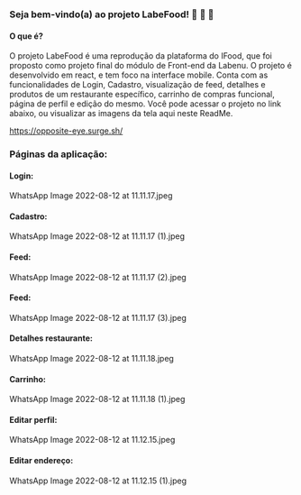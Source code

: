 ### Seja bem-vindo(a) ao projeto LabeFood! :shaved_ice: 	:cup_with_straw: :hamburger:

#### O que é?
O projeto LabeFood é uma reprodução da plataforma do IFood, que foi proposto como projeto final do módulo de Front-end da Labenu. O projeto é desenvolvido em react, e tem foco na interface mobile. Conta com as funcionalidades de Login, Cadastro, visualização de feed, detalhes e produtos de um restaurante específico, carrinho de compras funcional, página de perfil e edição do mesmo. Você pode acessar o projeto no link abaixo, ou visualizar as imagens da tela aqui neste ReadMe.

https://opposite-eye.surge.sh/

### Páginas da aplicação:

#### Login:

WhatsApp Image 2022-08-12 at 11.11.17.jpeg

#### Cadastro: 

WhatsApp Image 2022-08-12 at 11.11.17 (1).jpeg

#### Feed:

WhatsApp Image 2022-08-12 at 11.11.17 (2).jpeg

#### Feed:

WhatsApp Image 2022-08-12 at 11.11.17 (3).jpeg

#### Detalhes restaurante: 

WhatsApp Image 2022-08-12 at 11.11.18.jpeg

#### Carrinho:

WhatsApp Image 2022-08-12 at 11.11.18 (1).jpeg

#### Editar perfil:

WhatsApp Image 2022-08-12 at 11.12.15.jpeg

#### Editar endereço:

WhatsApp Image 2022-08-12 at 11.12.15 (1).jpeg